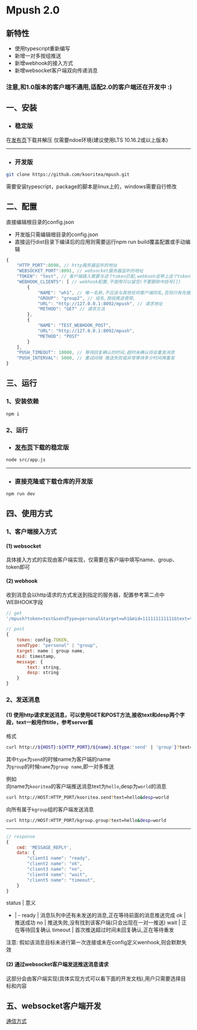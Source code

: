 # Mpush 2.0
## 新特性
- 使用typescript重新编写
- 新增一对多按组推送
- 新增webhook的接入方式
- 新增websocket客户端双向传递消息

### 注意,和1.0版本的客户端不通用,适配2.0的客户端还在开发中 :)

## 一、安装
- ### 稳定版  

在[发布页](https://github.com/kooritea/mpush/releases)下载并解压
仅需要ndoe环境(建议使用LTS 10.16.2或以上版本)

---

- ### 开发版

```bash
git clone https://github.com/kooritea/mpush.git
```
需要安装typescript，package的脚本是linux上的，windows需要自行修改

## 二、配置

直接编辑根目录的config.json
* 开发版只需编辑根目录的config.json
* 直接运行dist目录下编译后的应用则需要运行npm run build覆盖配置或手动编辑  

```javascript
{
    "HTTP_PORT":8090, // http服务器监听的地址
    "WEBSOCKET_PORT":8091, // websocket服务器监听的地址
    "TOKEN": "test", // 客户端接入需要与这个token匹配,webkooh会带上这个token用于接收方校验
    "WEBHOOK_CLIENTS": [ // webhook配置,不使用可以留空(不要删除中括号[])
        {
            "NAME": "wh1", // 唯一名称,不应该与其他任何客户端同名,否则只有先接入的客户端能接收到消息
            "GROUP": "group2", // 组名,按组推送使用,
            "URL": "http://127.0.0.1:8092/mpush", // 请求地址
            "METHOD": "GET" // 请求方法
        },
        {
            "NAME": "TEST_WEBHOOK_POST",
            "URL": "http://127.0.0.1:8092/mpush",
            "METHOD": "POST"
        }
    ],
    "PUSH_TIMEOUT": 10000, // 等待回复确认的时间,超时未确认将会重发消息
    "PUSH_INTERVAL": 5000, // 重试间隔 推送失败或异常等待多少时间再重发
}
```

## 三、运行

### 1、安装依赖

```bash
npm i
```
### 2、运行

- ### [发布页](https://github.com/kooritea/mpush/releases)下载的稳定版
```bash
node src/app.js
```

---

- ### 直接克隆或下载仓库的开发版
```bash
npm run dev
```

## 四、使用方式

### 1、客户端接入方式

#### (1) websocket

具体接入方式的实现由客户端实现，仅需要在客户端中填写name、group、token即可
#### (2) webhook

收到消息会以http请求的方式发送到指定的服务器，配置参考第二点中WEBHOOK字段

```javascript
// get
'/mpush?token=test&sendType=personal&target=wh1&mid=111111111111&text=text10&desp=desp10'

// post
{
    token: config.TOKEN,
    sendType: "personal" | "group",
    target: name | group name,
    mid: timestamp,
    message: {
        text: string,
        desp: string
    }
}
```

### 2、发送消息

#### (1) 使用http请求发送消息，可以使用GET和POST方法,接收text和desp两个字段，text一般用作title，参考server酱

格式

```bash
curl http://${HOST}:${HTTP_PORT}/${name}.${type:'send' | 'group'}?text=${text}&desp=${desp}
```

其中`type`为`send`的时候name为客户端的name  
为`group`的时候`name`为`group name`,即一对多推送

例如  
向name为`kooritea`的客户端推送消息text为`hello`,desp为`world`的消息

```bash
curl http://HOST:HTTP_PORT/kooritea.send?text=hello&desp=world
```

向所有属于`kgroup`组的客户端发送消息

```bash
curl http://HOST:HTTP_PORT/kgroup.group?text=hello&desp=world
```
---

```javascript
// response
{
    cmd: 'MESSAGE_REPLY',
    data: {
        "client1 name": "ready",
        "client2 name": "ok",
        "client3 name": "no",
        "client4 name": "wait",
        "client5 name": "timeout",
    }
}
```
status | 意义
- | -
ready | 消息队列中还有未发送的消息,正在等待前面的消息推送完成
ok | 推送成功
no | 推送失败,没有找到该客户端(只会出现在一对一推送)
wait | 正在等待回复确认
timeout | 首次推送超过时间未回复确认,正在等待重发

注意: 假如该消息目标未进行第一次连接或未在config定义wenhook,则会默默失效

#### (2) 通过websocket客户端发送推送消息请求

这部分会由客户端实现(具体实现方式可以看下面的开发文档),用户只需要选择目标和内容

## 五、websocket客户端开发

[通信方式](./WSCLIENT_DEV.md)